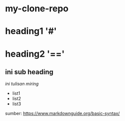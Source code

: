 # my-clone-repo

# heading1 '#'

heading2 '=='
==

ini sub heading
--

*ini tulisan miring*
- list1
- list2
- list3

sumber: https://www.markdownguide.org/basic-syntax/
